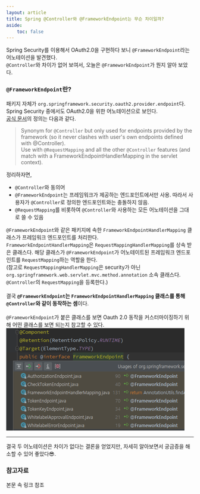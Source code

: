 ```yaml
---
layout: article
title: Spring @Controller와 @FrameworkEndpoint는 무슨 차이일까?
aside:
    toc: false
---
```


Spring Security를 이용해서 OAuth2.0을 구현하다 보니 `@FrameworkEndpoint`라는 어노테이션을 발견했다.  <br/>
`@Controller`와 차이가 없어 보여서, 오늘은 `@FrameworkEndpoint`가 뭔지 알아 보았다.

### `@FrameworkEndpoint`란?
패키지 자체가 `org.springframework.security.oauth2.provider.endpoint`다. Spring Security 중에서도 OAuth2.0을 위한 어노테이션으로 보인다. <br/>
[공식 문서](https://docs.spring.io/spring-security/oauth/apidocs/org/springframework/security/oauth2/provider/endpoint/FrameworkEndpoint.html)의 정의는 다음과 같다. <br/>
> Synonym for `@Controller` but only used for endpoints provided by the framework (so it never clashes with user's own endpoints defined with @Controller). <br/>
> Use with `@RequestMapping` and all the other `@Controller` features (and match with a FrameworkEndpointHandlerMapping in the servlet context).

정리하자면,
+ `@Controller`와 동의어
+ `@FrameworkEndpoint`는 프레임워크가 제공하는 엔드포인트에서만 사용. 따라서 사용자가 `@Controller`로 정의한 엔드포인트와는 충돌하지 않음.
+ `@RequestMapping`를 비롯하여 `@Controller`와 사용하는 모든 어노테이션을 그대로 쓸 수 있음

`@FrameworkEndpoint`와 같은 패키지에 속한 `FrameworkEndpointHandlerMapping` 클래스가 프레임워크 엔드포인트를 처리한다. <br/>
`FrameworkEndpointHandlerMapping`은 `RequestMappingHandlerMapping`를 상속 받은 클래스다. 해당 클래스가 `@FrameworkEndpoint`가 어노테이트된 프레임워크 엔드포인트를 `RequestMapping`하는 역할을 한다. <br/>
(참고로 `RequestMappingHandlerMapping`은 security가 아닌 `org.springframework.web.servlet.mvc.method.annotation` 소속 클래스다. `@Controller`의 `RequestMapping`을 등록한다.) <br/><br/>
결국 **`@FrameworkEndpoint`는 `FrameworkEndpointHandlerMapping` 클래스를 통해 `@Controller`와 같이 동작하는 셈**이다. <br/><br/>
`@FrameworkEndpoint`가 붙은 클래스를 보면 Oauth 2.0 동작을 커스터마이징하기 위해 어떤 클래스를 보면 되는지 참고할 수 있다. <br/>
![FrameworkEndpoint](/assets/images/til/2021-03-08.png)

***
결국 두 어노테이션은 차이가 없다는 결론을 얻었지만, 자세히 알아보면서 궁금증을 해소할 수 있어 좋았다😎.
<!--more-->
### 참고자료
본문 속 링크 참조

